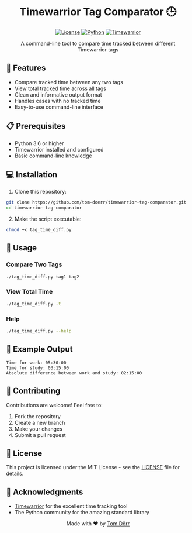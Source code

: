 <div align="center">

# Timewarrior Tag Comparator 🕒

[![License](https://img.shields.io/badge/license-MIT-blue.svg?style=for-the-badge)](LICENSE)
[![Python](https://img.shields.io/badge/python-3.6+-blue.svg?style=for-the-badge&logo=python&logoColor=white)](https://www.python.org)
[![Timewarrior](https://img.shields.io/badge/timewarrior-compatible-orange.svg?style=for-the-badge)](https://timewarrior.net/)

A command-line tool to compare time tracked between different Timewarrior tags
</div>

## 🚀 Features

- Compare tracked time between any two tags
- View total tracked time across all tags
- Clean and informative output format
- Handles cases with no tracked time
- Easy-to-use command-line interface

## 📋 Prerequisites

- Python 3.6 or higher
- Timewarrior installed and configured
- Basic command-line knowledge

## 💻 Installation

1. Clone this repository:
```bash
git clone https://github.com/tom-doerr/timewarrior-tag-comparator.git
cd timewarrior-tag-comparator
```

2. Make the script executable:
```bash
chmod +x tag_time_diff.py
```

## 🎯 Usage

### Compare Two Tags

```bash
./tag_time_diff.py tag1 tag2
```

### View Total Time

```bash
./tag_time_diff.py -t
```

### Help

```bash
./tag_time_diff.py --help
```

## 📝 Example Output

```
Time for work: 05:30:00
Time for study: 03:15:00
Absolute difference between work and study: 02:15:00
```

## 🤝 Contributing

Contributions are welcome! Feel free to:

1. Fork the repository
2. Create a new branch
3. Make your changes
4. Submit a pull request

## 📄 License

This project is licensed under the MIT License - see the [LICENSE](LICENSE) file for details.

## 🙏 Acknowledgments

- [Timewarrior](https://timewarrior.net/) for the excellent time tracking tool
- The Python community for the amazing standard library

<div align="center">

Made with ❤️ by [Tom Dörr](https://github.com/tom-doerr)

</div>
